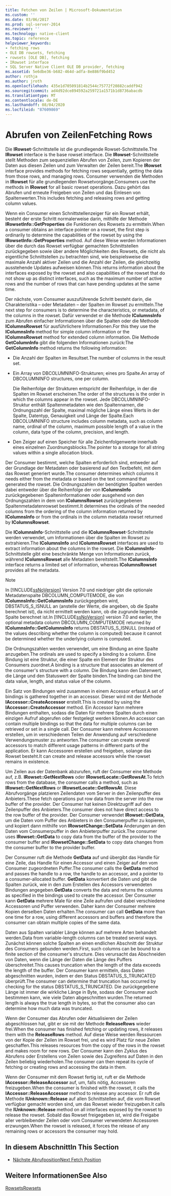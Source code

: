 ```yaml
---
title: Fetchen von Zeilen | Microsoft-Dokumentation
ms.custom: ''
ms.date: 03/06/2017
ms.prod: sql-server-2014
ms.reviewer: ''
ms.technology: native-client
ms.topic: reference
helpviewer_keywords:
- fetching rows
- OLE DB rowsets, fetching
- rowsets [OLE DB], fetching
- IRowset interface
- SQL Server Native Client OLE DB provider, fetching
ms.assetid: 5e6dbe36-b682-464d-adfa-8e886f9bd452
author: rothja
ms.author: jroth
ms.openlocfilehash: 435e1d705091814b2544c75772f20882caddf942
ms.sourcegitcommit: ad4d92dce894592a259721a1571b1d8736abacdb
ms.translationtype: MT
ms.contentlocale: de-DE
ms.lasthandoff: 08/04/2020
ms.locfileid: "87609869"
---
```

# <a name="fetching-rows"></a><span data-ttu-id="8bda9-102">Abrufen von Zeilen</span><span class="sxs-lookup"><span data-stu-id="8bda9-102">Fetching Rows</span></span>
  <span data-ttu-id="8bda9-103">Die **IRowset**-Schnittstelle ist die grundlegende Rowset-Schnittstelle.</span><span class="sxs-lookup"><span data-stu-id="8bda9-103">The **IRowset** interface is the base rowset interface.</span></span> <span data-ttu-id="8bda9-104">Die **IRowset**-Schnittstelle stellt Methoden zum sequenziellen Abrufen von Zeilen, zum Kopieren der Daten aus diesen Zeilen und zum Verwalten der Zeilen bereit.</span><span class="sxs-lookup"><span data-stu-id="8bda9-104">The **IRowset** interface provides methods for fetching rows sequentially, getting the data from those rows, and managing rows.</span></span> <span data-ttu-id="8bda9-105">Consumer verwenden die Methoden in **IRowset** für alle grundlegenden Rowsetvorgänge.</span><span class="sxs-lookup"><span data-stu-id="8bda9-105">Consumers use the methods in **IRowset** for all basic rowset operations.</span></span> <span data-ttu-id="8bda9-106">Dazu gehört das Abrufen und erneute Freigeben von Zeilen und das Einlesen von Spaltenwerten.</span><span class="sxs-lookup"><span data-stu-id="8bda9-106">This includes fetching and releasing rows and getting column values.</span></span>  
  
 <span data-ttu-id="8bda9-107">Wenn ein Consumer einen Schnittstellenzeiger für ein Rowset erhält, besteht der erste Schritt normalerweise darin, mithilfe der Methode **IRowsetInfo::GetProperties** die Funktionen des Rowsets zu ermitteln.</span><span class="sxs-lookup"><span data-stu-id="8bda9-107">When a consumer obtains an interface pointer on a rowset, the first step is ordinarily to determine the capabilities of the rowset by using the **IRowsetInfo::GetProperties** method.</span></span> <span data-ttu-id="8bda9-108">Auf diese Weise werden Informationen über die durch das Rowset verfügbar gemachten Schnittstellen zurückgegeben sowie über andere Möglichkeiten des Rowsets, die nicht als eigentliche Schnittstellen zu betrachten sind, wie beispielsweise die maximale Anzahl aktiver Zeilen und die Anzahl der Zeilen, die gleichzeitig ausstehende Updates aufweisen können.</span><span class="sxs-lookup"><span data-stu-id="8bda9-108">This returns information about the interfaces exposed by the rowset and also capabilities of the rowset that do not show up as distinct interfaces, such as the maximum number of active rows and the number of rows that can have pending updates at the same time.</span></span>  
  
 <span data-ttu-id="8bda9-109">Der nächste, vom Consumer auszuführende Schritt besteht darin, die Charakteristika – oder Metadaten – der Spalten im Rowset zu ermitteln.</span><span class="sxs-lookup"><span data-stu-id="8bda9-109">The next step for consumers is to determine the characteristics, or metadata, of the columns in the rowset.</span></span> <span data-ttu-id="8bda9-110">Dafür verwendet er die Methode **IColumnsInfo** zum Abrufen einfacher Informationen über die Spalten oder die Methode **IColumnsRowset** für ausführlichere Informationen.</span><span class="sxs-lookup"><span data-stu-id="8bda9-110">For this they use the **IColumnsInfo** method for simple column information or the **IColumnsRowset** method for extended column information.</span></span> <span data-ttu-id="8bda9-111">Die Methode **GetColumnInfo** gibt die folgenden Informationen zurück:</span><span class="sxs-lookup"><span data-stu-id="8bda9-111">The **GetColumnInfo** method returns the following information:</span></span>  
  
-   <span data-ttu-id="8bda9-112">Die Anzahl der Spalten im Resultset.</span><span class="sxs-lookup"><span data-stu-id="8bda9-112">The number of columns in the result set.</span></span>  
  
-   <span data-ttu-id="8bda9-113">Ein Array von DBCOLUMNINFO-Strukturen; eines pro Spalte.</span><span class="sxs-lookup"><span data-stu-id="8bda9-113">An array of DBCOLUMNINFO structures, one per column.</span></span>  
  
     <span data-ttu-id="8bda9-114">Die Reihenfolge der Strukturen entspricht der Reihenfolge, in der die Spalten im Rowset erscheinen.</span><span class="sxs-lookup"><span data-stu-id="8bda9-114">The order of the structures is the order in which the columns appear in the rowset.</span></span> <span data-ttu-id="8bda9-115">Jede DBCOLUMNINFO-Struktur enthält Spaltenmetadaten wie den Spaltennamen, die Ordnungszahl der Spalte, maximal mögliche Länge eines Werts in der Spalte, Datentyp, Genauigkeit und Länge der Spalte.</span><span class="sxs-lookup"><span data-stu-id="8bda9-115">Each DBCOLUMNINFO structure includes column metadata, such as column name, ordinal of the column, maximum possible length of a value in the column, data type of the column, precision, and length.</span></span>  
  
-   <span data-ttu-id="8bda9-116">Den Zeiger auf einen Speicher für alle Zeichenfolgenwerte innerhalb eines einzelnen Zuordnungsblocks.</span><span class="sxs-lookup"><span data-stu-id="8bda9-116">The pointer to a storage for all string values within a single allocation block.</span></span>  
  
 <span data-ttu-id="8bda9-117">Der Consumer bestimmt, welche Spalten erforderlich sind, entweder auf der Grundlage der Metadaten oder basierend auf den Textbefehl, mit dem das Rowset generiert wurde.</span><span class="sxs-lookup"><span data-stu-id="8bda9-117">The consumer determines which columns it needs either from the metadata or based on the text command that generated the rowset.</span></span> <span data-ttu-id="8bda9-118">Die Ordnungszahlen der benötigten Spalten werden dabei entweder über die Reihenfolge der von **IColumnsInfo** zurückgegebenen Spalteninformationen oder ausgehend von den Ordnungszahlen in dem von **IColumnsRowset** zurückgegebenen Spaltenmetadatenrowset bestimmt.</span><span class="sxs-lookup"><span data-stu-id="8bda9-118">It determines the ordinals of the needed columns from the ordering of the column information returned by **IColumnsInfo** or from the ordinals in the column metadata rowset returned by **IColumnsRowset**.</span></span>  
  
 <span data-ttu-id="8bda9-119">Die **IColumnsInfo**-Schnittstelle und die **IColumnsRowset**-Schnittstelle werden verwendet, um Informationen über die Spalten im Rowset zu extrahieren.</span><span class="sxs-lookup"><span data-stu-id="8bda9-119">The **IColumnsInfo** and **IColumnsRowset** interfaces are used to extract information about the columns in the rowset.</span></span> <span data-ttu-id="8bda9-120">Die **IColumnsInfo**-Schnittstelle gibt eine beschränkte Menge von Informationen zurück, während **IColumnsRowset** alle Metadaten bereitstellt.</span><span class="sxs-lookup"><span data-stu-id="8bda9-120">The **IColumnsInfo** interface returns a limited set of information, whereas **IColumnsRowset** provides all the metadata.</span></span>  
  
> [!NOTE]  
>  <span data-ttu-id="8bda9-121">In [!INCLUDE[ssNoVersion](../../includes/ssnoversion-md.md)] Version 7.0 und niedriger gibt die optionale Metadatenspalte DBCOLUMN_COMPUTEMODE, die von **IColumnsInfo::GetColumnsInfo** zurückgegeben wird, DBSTATUS_S_ISNULL an (anstelle der Werte, die angeben, ob die Spalte berechnet ist), da nicht ermittelt werden kann, ob die zugrunde liegende Spalte berechnet ist.</span><span class="sxs-lookup"><span data-stu-id="8bda9-121">In [!INCLUDE[ssNoVersion](../../includes/ssnoversion-md.md)] version 7.0 and earlier, the optional metadata column DBCOLUMN_COMPUTEMODE returned by **IColumnsInfo::GetColumnsInfo** returns DBSTATUS_S_ISNULL (instead of the values describing whether the column is computed) because it cannot be determined whether the underlying column is computed.</span></span>  
  
 <span data-ttu-id="8bda9-122">Die Ordnungszahlen werden verwendet, um eine Bindung an eine Spalte anzugeben.</span><span class="sxs-lookup"><span data-stu-id="8bda9-122">The ordinals are used to specify a binding to a column.</span></span> <span data-ttu-id="8bda9-123">Eine Bindung ist eine Struktur, die einer Spalte ein Element der Struktur des Consumers zuordnet.</span><span class="sxs-lookup"><span data-stu-id="8bda9-123">A binding is a structure that associates an element of the consumer's structure with a column.</span></span> <span data-ttu-id="8bda9-124">Die Bindung kann den Datenwert, die Länge und den Statuswert der Spalte binden.</span><span class="sxs-lookup"><span data-stu-id="8bda9-124">The binding can bind the data value, length, and status value of the column.</span></span>  
  
 <span data-ttu-id="8bda9-125">Ein Satz von Bindungen wird zusammen in einem Accessor erfasst.</span><span class="sxs-lookup"><span data-stu-id="8bda9-125">A set of bindings is gathered together in an accessor.</span></span> <span data-ttu-id="8bda9-126">Dieser wird mit der Methode **IAccessor::CreateAccessor** erstellt.</span><span class="sxs-lookup"><span data-stu-id="8bda9-126">This is created by using the **IAccessor::CreateAccessor** method.</span></span> <span data-ttu-id="8bda9-127">Ein Accessor kann mehrere Bindungen enthalten, sodass die Daten für mehrere Spalten durch einen einzigen Aufruf abgerufen oder festgelegt werden können.</span><span class="sxs-lookup"><span data-stu-id="8bda9-127">An accessor can contain multiple bindings so that the data for multiple columns can be retrieved or set in a single call.</span></span> <span data-ttu-id="8bda9-128">Der Consumer kann mehrere Accessoren erstellen, um in verschiedenen Teilen der Anwendung auf verschiedene Verwendungsmuster zu antworten.</span><span class="sxs-lookup"><span data-stu-id="8bda9-128">The consumer can create several accessors to match different usage patterns in different parts of the application.</span></span> <span data-ttu-id="8bda9-129">Er kann Accessoren erstellen und freigeben, solange das Rowset besteht.</span><span class="sxs-lookup"><span data-stu-id="8bda9-129">It can create and release accessors while the rowset remains in existence.</span></span>  
  
 <span data-ttu-id="8bda9-130">Um Zeilen aus der Datenbank abzurufen, ruft der Consumer eine Methode auf, z.B. **IRowset::GetNextRows** oder **IRowsetLocate::GetRowsAt**.</span><span class="sxs-lookup"><span data-stu-id="8bda9-130">To fetch rows from the database, the consumer calls a method, such as **IRowset::GetNextRows** or **IRowsetLocate::GetRowsAt**.</span></span> <span data-ttu-id="8bda9-131">Diese Abrufvorgänge platzieren Zeilendaten vom Server in den Zeilenpuffer des Anbieters.</span><span class="sxs-lookup"><span data-stu-id="8bda9-131">These fetch operations put row data from the server into the row buffer of the provider.</span></span> <span data-ttu-id="8bda9-132">Der Consumer hat keinen Direktzugriff auf den Zeilenpuffer des Anbieters.</span><span class="sxs-lookup"><span data-stu-id="8bda9-132">The consumer does not have direct access to the row buffer of the provider.</span></span> <span data-ttu-id="8bda9-133">Der Consumer verwendet **IRowset::GetData**, um die Daten vom Puffer des Anbieters in den Consumerpuffer zu kopieren, und kopiert dann mithilfe von **IRowsetChange::SetData** Änderungen an den Daten vom Consumerpuffer in den Anbieterpuffer zurück.</span><span class="sxs-lookup"><span data-stu-id="8bda9-133">The consumer uses **IRowset::GetData** to copy data from the buffer of the provider to the consumer buffer and **IRowsetChange::SetData** to copy data changes from the consumer buffer to the provider buffer.</span></span>  
  
 <span data-ttu-id="8bda9-134">Der Consumer ruft die Methode **GetData** auf und übergibt das Handle für eine Zeile, das Handle für einen Accessor und einen Zeiger auf den vom Consumer zugeordneten Puffer.</span><span class="sxs-lookup"><span data-stu-id="8bda9-134">The consumer calls the **GetData** method and passes the handle to a row, the handle to an accessor, and a pointer to a consumer-allocated buffer.</span></span> <span data-ttu-id="8bda9-135">**GetData** konvertiert die Daten und gibt die Spalten zurück, wie in den zum Erstellen des Accessors verwendeten Bindungen angegeben.</span><span class="sxs-lookup"><span data-stu-id="8bda9-135">**GetData** converts the data and returns the columns as specified in the bindings used to create the accessor.</span></span> <span data-ttu-id="8bda9-136">Der Consumer kann **GetData** mehrere Male für eine Zeile aufrufen und dabei verschiedene Accessoren und Puffer verwenden. Daher kann der Consumer mehrere Kopien derselben Daten erhalten.</span><span class="sxs-lookup"><span data-stu-id="8bda9-136">The consumer can call **GetData** more than one time for a row, using different accessors and buffers and therefore the consumer can obtain multiple copies of the same data.</span></span>  
  
 <span data-ttu-id="8bda9-137">Daten aus Spalten variabler Länge können auf mehrere Arten behandelt werden.</span><span class="sxs-lookup"><span data-stu-id="8bda9-137">Data from variable-length columns can be treated several ways.</span></span> <span data-ttu-id="8bda9-138">Zunächst können solche Spalten an einen endlichen Abschnitt der Struktur des Consumers gebunden werden.</span><span class="sxs-lookup"><span data-stu-id="8bda9-138">First, such columns can be bound to a finite section of the consumer's structure.</span></span> <span data-ttu-id="8bda9-139">Dies verursacht das Abschneiden von Daten, wenn die Länge der Daten die Länge des Puffers überschreitet.</span><span class="sxs-lookup"><span data-stu-id="8bda9-139">This causes truncation when the length of the data exceeds the length of the buffer.</span></span> <span data-ttu-id="8bda9-140">Der Consumer kann ermitteln, dass Daten abgeschnitten wurden, indem er den Status DBSTATUS_S_TRUNCATED überprüft.</span><span class="sxs-lookup"><span data-stu-id="8bda9-140">The consumer can determine that truncation has occurred by checking for the status DBSTATUS_S_TRUNCATED.</span></span> <span data-ttu-id="8bda9-141">Die zurückgegebene Länge ist immer die wirkliche Länge in Byte, sodass der Consumer auch bestimmen kann, wie viele Daten abgeschnitten wurden.</span><span class="sxs-lookup"><span data-stu-id="8bda9-141">The returned length is always the true length in bytes, so that the consumer also can determine how much data was truncated.</span></span>  
  
 <span data-ttu-id="8bda9-142">Wenn der Consumer das Abrufen oder Aktualisieren der Zeilen abgeschlossen hat, gibt er sie mit der Methode **ReleaseRows** wieder frei.</span><span class="sxs-lookup"><span data-stu-id="8bda9-142">When the consumer has finished fetching or updating rows, it releases them with the **ReleaseRows** method.</span></span> <span data-ttu-id="8bda9-143">Auf diese Weise werden Ressourcen von der Kopie der Zeilen im Rowset frei, und es wird Platz für neue Zeilen geschaffen.</span><span class="sxs-lookup"><span data-stu-id="8bda9-143">This releases resources from the copy of the rows in the rowset and makes room for new rows.</span></span> <span data-ttu-id="8bda9-144">Der Consumer kann den Zyklus des Abrufens oder Erstellens von Zeilen sowie des Zugreifens auf Daten in den Zeilen beliebig wiederholen.</span><span class="sxs-lookup"><span data-stu-id="8bda9-144">The consumer can then repeat its cycle of fetching or creating rows and accessing the data in them.</span></span>  
  
 <span data-ttu-id="8bda9-145">Wenn der Consumer mit dem Rowset fertig ist, ruft er die Methode **IAccessor::ReleaseAccessor** auf, um, falls nötig, Accessoren freizugeben.</span><span class="sxs-lookup"><span data-stu-id="8bda9-145">When the consumer is finished with the rowset, it calls the **IAccessor::ReleaseAccessor** method to release any accessor.</span></span> <span data-ttu-id="8bda9-146">Er ruft die Methode **IUnknown::Release** auf allen Schnittstellen auf, die vom Rowset verfügbar gemacht worden sind, um das Rowset wieder freizugeben.</span><span class="sxs-lookup"><span data-stu-id="8bda9-146">It calls the **IUnknown::Release** method on all interfaces exposed by the rowset to release the rowset.</span></span> <span data-ttu-id="8bda9-147">Sobald das Rowset freigegeben ist, wird die Freigabe aller verbleibender Zeilen oder vom Consumer verwendeten Accessoren erzwungen.</span><span class="sxs-lookup"><span data-stu-id="8bda9-147">When the rowset is released, it forces the release of any remaining rows or accessors the consumer may hold.</span></span>  
  
## <a name="in-this-section"></a><span data-ttu-id="8bda9-148">In diesem Abschnitt</span><span class="sxs-lookup"><span data-stu-id="8bda9-148">In This Section</span></span>  
  
-   [<span data-ttu-id="8bda9-149">Nächste Abrufposition</span><span class="sxs-lookup"><span data-stu-id="8bda9-149">Next Fetch Position</span></span>](fetching-rows-next-fetch-position.md)  
  
## <a name="see-also"></a><span data-ttu-id="8bda9-150">Weitere Informationen</span><span class="sxs-lookup"><span data-stu-id="8bda9-150">See Also</span></span>  
 [<span data-ttu-id="8bda9-151">Rowsets</span><span class="sxs-lookup"><span data-stu-id="8bda9-151">Rowsets</span></span>](rowsets.md)  
  
  
